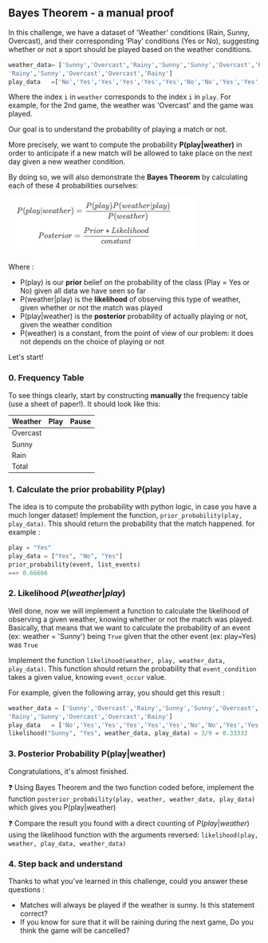 ## Bayes Theorem - a manual proof

In this challenge, we have a dataset of 'Weather' conditions (Rain, Sunny, Overcast), and their corresponding ‘Play’ conditions (Yes or No), suggesting whether or not a sport should be played based on the weather conditions.

```python
weather_data= ['Sunny','Overcast','Rainy','Sunny','Sunny','Overcast','Rainy','Rainy','Sunny',
'Rainy','Sunny','Overcast','Overcast','Rainy']
play_data   =['No','Yes','Yes','Yes','Yes','Yes','No','No','Yes','Yes','No','Yes','Yes','No']
```
Where the index `i` in `weather` corresponds to the index `i` in `play`. For example, for the 2nd game, the weather was 'Overcast' and the game was played.

Our goal is to understand the probability of playing a match or not.

More precisely, we want to compute the probability **P(play|weather)** in order to anticipate if a new match will be allowed to take place on the next day given a new weather condition.

By doing so, we will also demonstrate the **Bayes Theorem** by calculating each of these 4 probabilities ourselves:

<img src='https://github.com/lewagon/data-images/blob/master/math/bayes-theorem.png?raw=true'>


Where :
- P(play) is our **prior** belief on the probability of the class (Play = Yes or No) given all data we have seen so far
- P(weather\|play) is the **likelihood** of observing this type of weather, given whether or not the match was played
- P(play\|weather) is the **posterior** probability of actually playing or not, given the weather condition
- P(weather) is a constant, from the point of view of our problem: it does not depends on the choice of playing or not

Let's start!

### 0. Frequency Table
To see things clearly, start by constructing **manually** the frequency table (use a sheet of paper!). It should look like this:

| Weather  | Play  | Pause |
| ---------| ----- | ----- |
| Overcast |       |       |
| Sunny    |       |       |
| Rain     |       |       |
| Total    |       |       |


### 1. Calculate the prior probability P(play)
The idea is to compute the probability with python logic, in case you have a much longer dataset!
Implement the function, `prior_probability(play, play_data)`. This should return the probability that the match happened.
for example :
```python
play = "Yes"
play_data = ["Yes", "No", "Yes"]
prior_probability(event, list_events)
==> 0.66666
```

### 2. Likelihood $P(weather|play)$

Well done, now we will implement a function to calculate the likelihood of observing a given weather, knowing whether or not the match was played. Basically, that means that we want to calculate the probability of an event (ex: weather = 'Sunny') being `True` given that the other event (ex: play=Yes) was `True`

Implement the function `likelihood(weather, play, weather_data, play_data)`. This function should return the probability that `event_condition` takes a given value, knowing `event_occur` value.

For example, given the following array, you should get this result :
```python
weather_data = ['Sunny','Overcast','Rainy','Sunny','Sunny','Overcast','Rainy','Rainy','Sunny',
'Rainy','Sunny','Overcast','Overcast','Rainy']
play_data   = ['No','Yes','Yes','Yes','Yes','Yes','No','No','Yes','Yes','No','Yes','Yes','No']
likelihood("Sunny", "Yes", weather_data, play_data) = 3/9 = 0.33333
```

### 3. Posterior Probability P(play\|weather)

Congratulations, it's almost finished.

❓ Using Bayes Theorem and the two function coded before, implement the function `posterior_probability(play, weather, weather_data, play_data)` which gives you P(play|weather)

❓ Compare the result you found with a direct counting of $P(play|weather)$ using the likelihood function with the arguments reversed:
`likelihood(play, weather, play_data, weather_data)`

### 4. Step back and understand

Thanks to what you've learned in this challenge, could you answer these questions :
- Matches will always be played if the weather is sunny. Is this statement correct?
- If you know for sure that it will be raining during the next game, Do you think the game will be cancelled?

